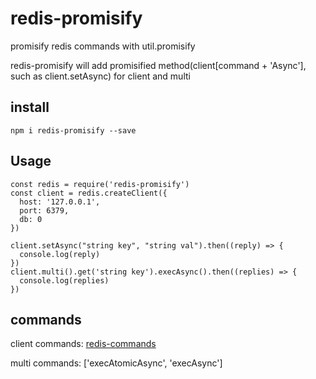 # redis-promisify

promisify redis commands with util.promisify

redis-promisify will add promisified method(client[command + 'Async'], such as client.setAsync) for client and multi

## install

```
npm i redis-promisify --save
```

## Usage

```
const redis = require('redis-promisify')
const client = redis.createClient({
  host: '127.0.0.1',
  port: 6379,
  db: 0
})

client.setAsync("string key", "string val").then((reply) => {
  console.log(reply)
})
client.multi().get('string key').execAsync().then((replies) => {
  console.log(replies)
})
```

## commands

client commands: [redis-commands](https://www.npmjs.com/package/redis-commands)

multi commands: ['execAtomicAsync', 'execAsync']